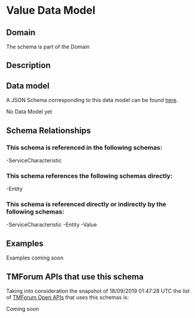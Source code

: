 # Value Data Model

## Domain

The  schema is part of the  Domain

## Description



## Data model

A JSON Schema corresponding to this data model can be found
[here](https://github.com/tmforum-rand/schemas/blob/master/Common/Value.schema.json).

No Data Model yet

## Schema Relationships

### This schema is referenced in the following schemas:

-ServiceCharacteristic

### This schema references the following schemas directly:

-Entity

### This schema is referenced directly or indirectly by the following schemas:

-ServiceCharacteristic
-Entity
-Value



## Examples

Examples coming soon

## TMForum APIs that use this schema

Taking into consideration the snapshot of 18/09/2019 01:47:28 UTC the list of [TMForum Open APIs](https://www.tmforum.org/open-apis/) that uses this schemas is:

Coming soon